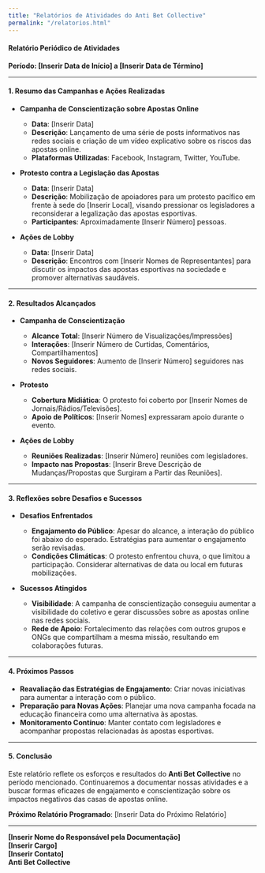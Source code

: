 ```yaml
---
title: "Relatórios de Atividades do Anti Bet Collective"
permalink: "/relatorios.html"
---
```



#### Relatório Periódico de Atividades

**Período: [Inserir Data de Início] a [Inserir Data de Término]**

---

#### 1. Resumo das Campanhas e Ações Realizadas

- **Campanha de Conscientização sobre Apostas Online**
  - **Data**: [Inserir Data]
  - **Descrição**: Lançamento de uma série de posts informativos nas redes sociais e criação de um vídeo explicativo sobre os riscos das apostas online.
  - **Plataformas Utilizadas**: Facebook, Instagram, Twitter, YouTube.

- **Protesto contra a Legislação das Apostas**
  - **Data**: [Inserir Data]
  - **Descrição**: Mobilização de apoiadores para um protesto pacífico em frente à sede do [Inserir Local], visando pressionar os legisladores a reconsiderar a legalização das apostas esportivas.
  - **Participantes**: Aproximadamente [Inserir Número] pessoas.

- **Ações de Lobby**
  - **Data**: [Inserir Data]
  - **Descrição**: Encontros com [Inserir Nomes de Representantes] para discutir os impactos das apostas esportivas na sociedade e promover alternativas saudáveis.

---

#### 2. Resultados Alcançados

- **Campanha de Conscientização**
  - **Alcance Total**: [Inserir Número de Visualizações/Impressões]
  - **Interações**: [Inserir Número de Curtidas, Comentários, Compartilhamentos]
  - **Novos Seguidores**: Aumento de [Inserir Número] seguidores nas redes sociais.

- **Protesto**
  - **Cobertura Midiática**: O protesto foi coberto por [Inserir Nomes de Jornais/Rádios/Televisões].
  - **Apoio de Políticos**: [Inserir Nomes] expressaram apoio durante o evento.

- **Ações de Lobby**
  - **Reuniões Realizadas**: [Inserir Número] reuniões com legisladores.
  - **Impacto nas Propostas**: [Inserir Breve Descrição de Mudanças/Propostas que Surgiram a Partir das Reuniões].

---

#### 3. Reflexões sobre Desafios e Sucessos

- **Desafios Enfrentados**
  - **Engajamento do Público**: Apesar do alcance, a interação do público foi abaixo do esperado. Estratégias para aumentar o engajamento serão revisadas.
  - **Condições Climáticas**: O protesto enfrentou chuva, o que limitou a participação. Considerar alternativas de data ou local em futuras mobilizações.

- **Sucessos Atingidos**
  - **Visibilidade**: A campanha de conscientização conseguiu aumentar a visibilidade do coletivo e gerar discussões sobre as apostas online nas redes sociais.
  - **Rede de Apoio**: Fortalecimento das relações com outros grupos e ONGs que compartilham a mesma missão, resultando em colaborações futuras.

---

#### 4. Próximos Passos

- **Reavaliação das Estratégias de Engajamento**: Criar novas iniciativas para aumentar a interação com o público.
- **Preparação para Novas Ações**: Planejar uma nova campanha focada na educação financeira como uma alternativa às apostas.
- **Monitoramento Contínuo**: Manter contato com legisladores e acompanhar propostas relacionadas às apostas esportivas.

---

#### 5. Conclusão

Este relatório reflete os esforços e resultados do **Anti Bet Collective** no período mencionado. Continuaremos a documentar nossas atividades e a buscar formas eficazes de engajamento e conscientização sobre os impactos negativos das casas de apostas online.

**Próximo Relatório Programado**: [Inserir Data do Próximo Relatório] 

---

**[Inserir Nome do Responsável pela Documentação]**  
**[Inserir Cargo]**  
**[Inserir Contato]**  
**Anti Bet Collective**  
